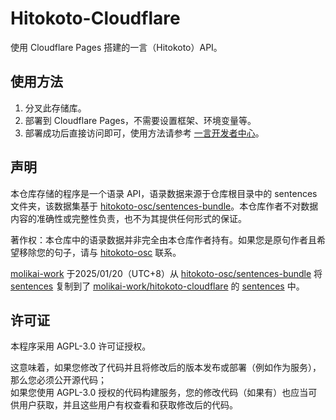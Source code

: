 # Hitokoto-Cloudflare
使用 Cloudflare Pages 搭建的一言（Hitokoto）API。

## 使用方法
1. 分叉此存储库。
2. 部署到 Cloudflare Pages，不需要设置框架、环境变量等。
3. 部署成功后直接访问即可，使用方法请参考 [一言开发者中心](https://developer.hitokoto.cn/sentence/)。

## 声明
本仓库存储的程序是一个语录 API，语录数据来源于仓库根目录中的 sentences 文件夹，该数据集基于 [hitokoto-osc/sentences-bundle](https://github.com/hitokoto-osc/sentences-bundle)。本仓库作者不对数据内容的准确性或完整性负责，也不为其提供任何形式的保证。

著作权：本仓库中的语录数据并非完全由本仓库作者持有。如果您是原句作者且希望移除您的句子，请与 [hitokoto-osc](https://github.com/hitokoto-osc) 联系。

[molikai-work](https://github.com/molikai-work) 于2025/01/20（UTC+8）从 [hitokoto-osc/sentences-bundle](https://github.com/hitokoto-osc/sentences-bundle) 将 [sentences](https://github.com/hitokoto-osc/sentences-bundle/tree/master/sentences) 复制到了 [molikai-work/hitokoto-cloudflare](https://github.com/molikai-work/hitokoto-cloudflare) 的 [sentences](https://github.com/molikai-work/hitokoto-cloudflare/tree/main/sentences) 中。

## 许可证
本程序采用 AGPL-3.0 许可证授权。

这意味着，如果您修改了代码并且将修改后的版本发布或部署（例如作为服务），那么您必须公开源代码；  
如果您使用 AGPL-3.0 授权的代码构建服务，您的修改代码（如果有）也应当可供用户获取，并且这些用户有权查看和获取修改后的代码。
